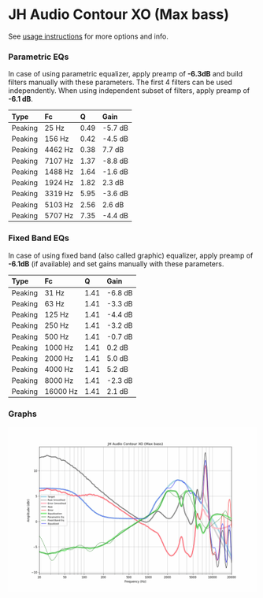 # JH Audio Contour XO (Max bass)
See [usage instructions](https://github.com/jaakkopasanen/AutoEq#usage) for more options and info.

### Parametric EQs
In case of using parametric equalizer, apply preamp of **-6.3dB** and build filters manually
with these parameters. The first 4 filters can be used independently.
When using independent subset of filters, apply preamp of **-6.1 dB**.

| Type    | Fc      |    Q | Gain    |
|:--------|:--------|:-----|:--------|
| Peaking | 25 Hz   | 0.49 | -5.7 dB |
| Peaking | 156 Hz  | 0.42 | -4.5 dB |
| Peaking | 4462 Hz | 0.38 | 7.7 dB  |
| Peaking | 7107 Hz | 1.37 | -8.8 dB |
| Peaking | 1488 Hz | 1.64 | -1.6 dB |
| Peaking | 1924 Hz | 1.82 | 2.3 dB  |
| Peaking | 3319 Hz | 5.95 | -3.6 dB |
| Peaking | 5103 Hz | 2.56 | 2.6 dB  |
| Peaking | 5707 Hz | 7.35 | -4.4 dB |

### Fixed Band EQs
In case of using fixed band (also called graphic) equalizer, apply preamp of **-6.1dB**
(if available) and set gains manually with these parameters.

| Type    | Fc       |    Q | Gain    |
|:--------|:---------|:-----|:--------|
| Peaking | 31 Hz    | 1.41 | -6.8 dB |
| Peaking | 63 Hz    | 1.41 | -3.3 dB |
| Peaking | 125 Hz   | 1.41 | -4.4 dB |
| Peaking | 250 Hz   | 1.41 | -3.2 dB |
| Peaking | 500 Hz   | 1.41 | -0.7 dB |
| Peaking | 1000 Hz  | 1.41 | 0.2 dB  |
| Peaking | 2000 Hz  | 1.41 | 5.0 dB  |
| Peaking | 4000 Hz  | 1.41 | 5.2 dB  |
| Peaking | 8000 Hz  | 1.41 | -2.3 dB |
| Peaking | 16000 Hz | 1.41 | 2.1 dB  |

### Graphs
![](./JH%20Audio%20Contour%20XO%20(Max%20bass).png)
